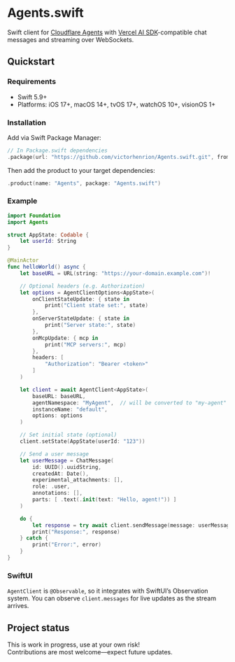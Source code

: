 # Agents.swift

Swift client for  [Cloudflare Agents](https://github.com/cloudflare/agents) with [Vercel AI SDK](https://github.com/vercel/ai)-compatible chat messages and streaming over WebSockets.

## Quickstart

### Requirements
- Swift 5.9+
- Platforms: iOS 17+, macOS 14+, tvOS 17+, watchOS 10+, visionOS 1+

### Installation

Add via Swift Package Manager:

```swift
// In Package.swift dependencies
.package(url: "https://github.com/victorhenrion/Agents.swift.git", from: "0.1.0")
```

Then add the product to your target dependencies:

```swift
.product(name: "Agents", package: "Agents.swift")
```

### Example

```swift
import Foundation
import Agents

struct AppState: Codable {
    let userId: String
}

@MainActor
func helloWorld() async {
    let baseURL = URL(string: "https://your-domain.example.com")!

    // Optional headers (e.g. Authorization)
    let options = AgentClientOptions<AppState>(
        onClientStateUpdate: { state in
            print("Client state set:", state)
        },
        onServerStateUpdate: { state in
            print("Server state:", state)
        },
        onMcpUpdate: { mcp in
            print("MCP servers:", mcp)
        },
        headers: [
            "Authorization": "Bearer <token>"
        ]
    )

    let client = await AgentClient<AppState>(
        baseURL: baseURL,
        agentNamespace: "MyAgent",  // will be converted to "my-agent" in the URL path
        instanceName: "default",
        options: options
    )

    // Set initial state (optional)
    client.setState(AppState(userId: "123"))

    // Send a user message
    let userMessage = ChatMessage(
        id: UUID().uuidString,
        createdAt: Date(),
        experimental_attachments: [],
        role: .user,
        annotations: [],
        parts: [ .text(.init(text: "Hello, agent!")) ]
    )

    do {
        let response = try await client.sendMessage(message: userMessage)
        print("Response:", response)
    } catch {
        print("Error:", error)
    }
}
```

### SwiftUI

`AgentClient` is `@Observable`, so it integrates with SwiftUI’s Observation system. You can observe `client.messages` for live updates as the stream arrives.

## Project status

This is work in progress, use at your own risk!\
Contributions are most welcome—expect future updates.
